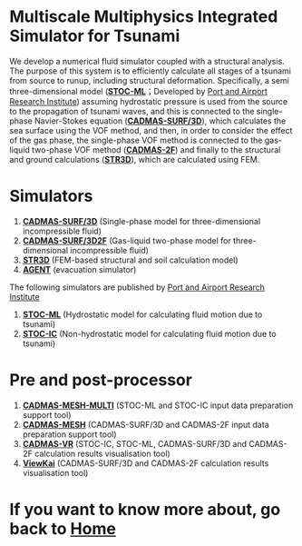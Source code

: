 # Multiscale Multiphysics Integrated Simulator for Tsunami
We develop a numerical fluid simulator coupled with a structural analysis. The purpose of this system is to efficiently calculate all stages of a tsunami from source to runup, including structural deformation. 
Specifically, a semi three-dimensional model ([**STOC-ML**](https://www.pari.go.jp/unit/tsunamitakashio/open-software/t-stoc/download/index.html)；Developed by [Port and Airport Research Institute](https://www.pari.go.jp/en/)) assuming hydrostatic pressure is used from the source to the propagation of tsunami waves, and this is connected to the single-phase Navier-Stokes equation ([**CADMAS-SURF/3D**](https://github.com/CADMAS-SURF/Multiscale-and-Multiphysics-Integrated-Simulator-for-Tsunami/tree/main/Simulators/CADMAS-SURF-3D)), which calculates the sea surface using the VOF method, and then, in order to consider the effect of the gas phase, the single-phase VOF method is connected to the gas-liquid two-phase VOF method ([**CADMAS-2F**](https://github.com/CADMAS-SURF/Multiscale-and-Multiphysics-Integrated-Simulator-for-Tsunami/tree/main/Simulators/CADMAS-SURF-3D2F)) and finally to the structural and ground calculations ([**STR3D**](https://github.com/CADMAS-SURF/Multiscale-and-Multiphysics-Integrated-Simulator-for-Tsunami/tree/main/Simulators/STR3D)), which are calculated using FEM.
# Simulators
1. [**CADMAS-SURF/3D**](https://github.com/CADMAS-SURF/Multiscale-and-Multiphysics-Integrated-Simulator-for-Tsunami/tree/main/Simulators/CADMAS-SURF-3D) (Single-phase model for three-dimensional incompressible fluid)
2. [**CADMAS-SURF/3D2F**](https://github.com/CADMAS-SURF/Multiscale-and-Multiphysics-Integrated-Simulator-for-Tsunami/tree/main/Simulators/CADMAS-SURF-3D2F) (Gas-liquid two-phase model for three-dimensional incompressible fluid)
3. [**STR3D**](https://github.com/CADMAS-SURF/Multiscale-and-Multiphysics-Integrated-Simulator-for-Tsunami/tree/main/Simulators/STR3D) (FEM-based structural and soil calculation model)
4. [**AGENT**](https://github.com/CADMAS-SURF/Multiscale-and-Multiphysics-Integrated-Simulator-for-Tsunami/tree/main/Simulators/AGENT) (evacuation simulator)

The following simulators are published by [Port and Airport Research Institute](https://www.pari.go.jp/en/)
1. [**STOC-ML**](https://www.pari.go.jp/unit/tsunamitakashio/open-software/t-stoc/download/index.html) (Hydrostatic model for calculating fluid motion due to tsunami)
2. [**STOC-IC**](https://www.pari.go.jp/unit/tsunamitakashio/open-software/t-stoc/download/index.html) (Non-hydrostatic model for calculating fluid motion due to tsunami)
# Pre and post-processor
1. [**CADMAS-MESH-MULTI**](https://github.com/CADMAS-SURF/Multiscale-and-Multiphysics-Integrated-Simulator-for-Tsunami/tree/main/Pre%20and%20post-processors/CADMAS-MESH-MULTI) (STOC-ML and STOC-IC input data preparation support tool)
2. [**CADMAS-MESH**](https://github.com/CADMAS-SURF/Multiscale-and-Multiphysics-Integrated-Simulator-for-Tsunami/tree/main/Pre%20and%20post-processors/CADMAS-MESH) (CADMAS-SURF/3D and CADMAS-2F input data preparation support tool)
3. [**CADMAS-VR**](https://github.com/CADMAS-SURF/Multiscale-and-Multiphysics-Integrated-Simulator-for-Tsunami/tree/main/Pre%20and%20post-processors/CADMAS-VR) (STOC-IC, STOC-ML, CADMAS-SURF/3D and CADMAS-2F calculation results visualisation tool)
4. [**ViewKai**](https://github.com/CADMAS-SURF/Multiscale-and-Multiphysics-Integrated-Simulator-for-Tsunami/tree/main/Pre%20and%20post-processors/ViewKai) (CADMAS-SURF/3D and CADMAS-2F calculation results visualisation tool)
# If you want to know more about, go back to [Home](https://github.com/CADMAS-SURF/Multiscale-and-Multiphysics-Integrated-Simulator-for-Tsunami)
